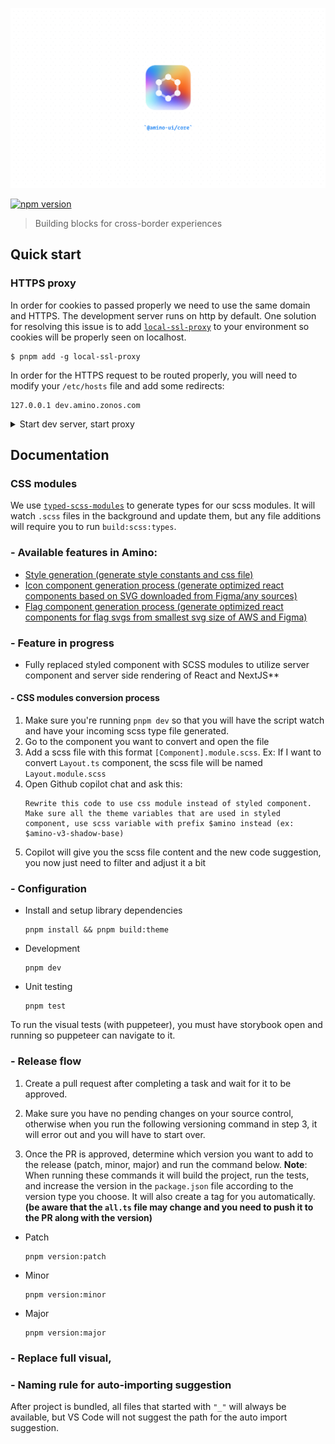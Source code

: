 ![amino logo](./public/logo.png)

[![npm version](https://badge.fury.io/js/@zonos%2Famino.svg)](https://www.npmjs.com/package/@zonos/amino)

> Building blocks for cross-border experiences

## Quick start

### HTTPS proxy

In order for cookies to passed properly we need to use the same domain and HTTPS. The development server runs on http by default. One solution for resolving this issue is to add [`local-ssl-proxy`](https://www.npmjs.com/package/local-ssl-proxy) to your environment so cookies will be properly seen on localhost.

```shell script
$ pnpm add -g local-ssl-proxy
```

In order for the HTTPS request to be routed properly, you will need to modify your `/etc/hosts` file and add some redirects:

```
127.0.0.1 dev.amino.zonos.com
```

<details>
  <summary>Start dev server, start proxy</summary>

In the terminal, run the following:

```sh
$ pnpm dev
```

To also open the browser to the page (https://dev.amino.zonos.com), you can use:
```sh
$ pnpm dev:open
```

</details>

## Documentation

### CSS modules

We use [`typed-scss-modules`](https://www.npmjs.com/package/typed-scss-modules) to generate types for our scss modules. It will watch `.scss` files in the background and update them, but any file additions will require you to run `build:scss:types`.


### - Available features in Amino:
- [Style generation (generate style constants and css file)](./build-utils/css/README.md)
- [Icon component generation process (generate optimized react components based on SVG downloaded from Figma/any sources)](./svgReact/icons/README.md)
- [Flag component generation process (generate optimized react components for flag svgs from smallest svg size of AWS and Figma)](./svgReact/flags/README.md)

### - Feature in progress
- Fully replaced styled component with SCSS modules to utilize server component and server side rendering of React and NextJS**

#### - CSS modules conversion process
1. Make sure you're running `pnpm dev` so that you will have the script watch and have your incoming scss type file generated.
2. Go to the component you want to convert and open the file
3. Add a scss file with this format `[Component].module.scss`. Ex: If I want to convert `Layout.ts` component, the scss file will be named `Layout.module.scss`
4. Open Github copilot chat and ask this:
   ```
   Rewrite this code to use css module instead of styled component. Make sure all the theme variables that are used in styled component, use scss variable with prefix $amino instead (ex: $amino-v3-shadow-base)
   ```
5. Copilot will give you the scss file content and the new code suggestion, you now just need to filter and adjust it a bit

### - Configuration

- Install and setup library dependencies
  ```
  pnpm install && pnpm build:theme
  ```
- Development
  ```
  pnpm dev
  ```
- Unit testing
  ```
  pnpm test
  ```

To run the visual tests (with puppeteer), you must have storybook open and running so puppeteer can navigate to it.

### - Release flow

1. Create a pull request after completing a task and wait for it to be approved.

2. Make sure you have no pending changes on your source control, otherwise when you run the following versioning command in step 3, it will error out and you will have to start over.

3. Once the PR is approved, determine which version you want to add to the release (patch, minor, major) and run the command below.
**Note**: When running these commands it will build the project, run the tests, and increase the version in the `package.json` file according to the version type you choose. It will also create a tag for you automatically. **(be aware that the `all.ts` file may change and you need to push it to the PR along with the version)**

- Patch
  ```
  pnpm version:patch
  ```
- Minor
  ```
  pnpm version:minor
  ```
- Major
  ```
  pnpm version:major
  ```

### - Replace full visual,
### - Naming rule for auto-importing suggestion

After project is bundled, all files that started with `"_"` will always be available, but VS Code will not suggest the path for the auto import suggestion.
